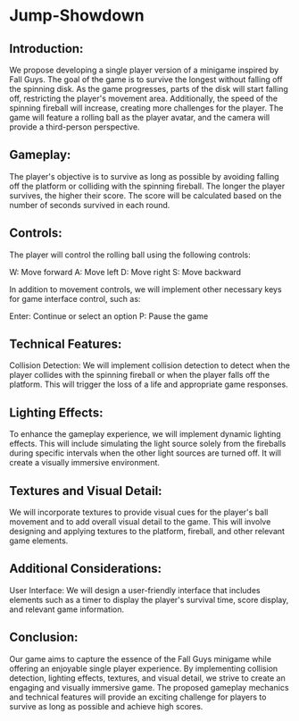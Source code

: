 # Jump-Showdown

## Introduction:
We propose developing a single player version of a minigame inspired by Fall Guys. The goal of the game is to survive the longest without falling off the spinning disk. As the game progresses, parts of the disk will start falling off, restricting the player's movement area. Additionally, the speed of the spinning fireball will increase, creating more challenges for the player. The game will feature a rolling ball as the player avatar, and the camera will provide a third-person perspective.

## Gameplay:
The player's objective is to survive as long as possible by avoiding falling off the platform or colliding with the spinning fireball. The longer the player survives, the higher their score. The score will be calculated based on the number of seconds survived in each round.

## Controls:
The player will control the rolling ball using the following controls:

W: Move forward
A: Move left
D: Move right
S: Move backward

In addition to movement controls, we will implement other necessary keys for game interface control, such as:

Enter: Continue or select an option
P: Pause the game

## Technical Features:
Collision Detection: We will implement collision detection to detect when the player collides with the spinning fireball or when the player falls off the platform. This will trigger the loss of a life and appropriate game responses.

## Lighting Effects:
To enhance the gameplay experience, we will implement dynamic lighting effects. This will include simulating the light source solely from the fireballs during specific intervals when the other light sources are turned off. It will create a visually immersive environment.

## Textures and Visual Detail: 
We will incorporate textures to provide visual cues for the player's ball movement and to add overall visual detail to the game. This will involve designing and applying textures to the platform, fireball, and other relevant game elements.

## Additional Considerations:
User Interface: We will design a user-friendly interface that includes elements such as a timer to display the player's survival time, score display, and relevant game information.

## Conclusion:
Our game aims to capture the essence of the Fall Guys minigame while offering an enjoyable single player experience. By implementing collision detection, lighting effects, textures, and visual detail, we strive to create an engaging and visually immersive game. The proposed gameplay mechanics and technical features will provide an exciting challenge for players to survive as long as possible and achieve high scores.


